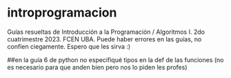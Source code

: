 # introprogramacion
Guías resueltas de Introducción a la Programación  / Algoritmos I. 2do cuatrimestre 2023. FCEN UBA.
Puede haber errores en las guías, no confíen ciegamente. Espero que les sirva :) 

##en la guía 6 de python no especifiqué tipos en la def de las funciones (no es necesario para que anden bien pero nos lo piden les profes)
